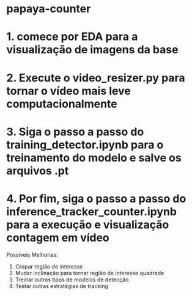 # papaya-counter

# 1. comece por EDA para a visualização de imagens da base

# 2. Execute o video_resizer.py para tornar o vídeo mais leve computacionalmente

# 3. Siga o passo a passo do training_detector.ipynb para o treinamento do modelo e salve os arquivos .pt

# 4. Por fim, siga o passo a passo do inference_tracker_counter.ipynb para a execução e visualização contagem em vídeo 

Possíveis Melhorias:
1. Cropar região de interesse
2. Mudar inclinação para tornar região de interesse quadrada
3. Treinar outros tipos de modelos de detecção 
4. Testar outras estratégias de tracking
